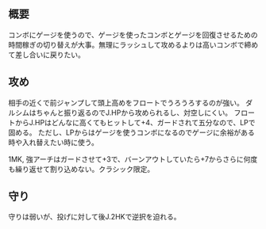 ## 概要

コンボにゲージを使うので、ゲージを使ったコンボとゲージを回復させるための時間稼ぎの切り替えが大事。無理にラッシュして攻めるよりは高いコンボで締めて差し合いに戻りたい。

## 攻め

相手の近くで前ジャンプして頭上高めをフロートでうろうろするのが強い。
ダルシムはちゃんと振り返るのでJ.HPから攻められるし、対空しにくい。
フロートからJ.HPはどんなに高くてもヒットして+4、ガードされて五分なので、LPで固める。
ただし、LPからはゲージを使うコンボになるのでゲージに余裕がある時や入れ替えたい時に使う。

1MK, 強アーチはガードさせて+3で、バーンアウトしていたら+7からさらに何度も繰り返せて割り込めない。クラシック限定。

## 守り

守りは弱いが、投げに対して後J.2HKで逆択を迫れる。
